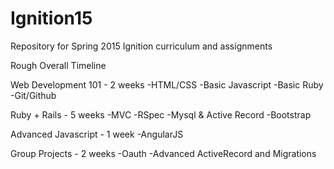 # Ignition15
Repository for Spring 2015 Ignition curriculum and assignments

Rough Overall Timeline

Web Development 101 - 2 weeks 
-HTML/CSS 
-Basic Javascript
-Basic Ruby
-Git/Github

Ruby + Rails - 5 weeks
-MVC
-RSpec
-Mysql & Active Record
-Bootstrap 

Advanced Javascript - 1 week
-AngularJS

Group Projects - 2 weeks
-Oauth
-Advanced ActiveRecord and Migrations
